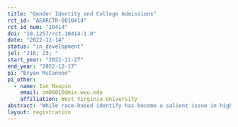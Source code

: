 ```yaml
---
title: "Gender Identity and College Admissions"
rct_id: "AEARCTR-0010414"
rct_id_num: "10414"
doi: "10.1257/rct.10414-1.0"
date: "2022-11-14"
status: "in_development"
jel: "J16; 23; "
start_year: "2022-11-27"
end_year: "2022-12-17"
pi: "Bryan McCannon"
pi_other:
  - name: Ian Maupin
    email: im00010@mix.wvu.edu
    affiliation: West Virginia University
abstract: "While race-based identify has become a salient issue in higher education admissions, we ask whether gender identity matters as well. Specifically, we ask whether non-binary/trans individuals experience discrimination in access to higher education. To address this question, we conduct an audit study. Email inquiries will be sent to admissions counselors at institutions of higher education in the United States. Emails will differ in their use of gender pronouns in the signature line. Our outcome variable of interest is whether we receive a reply to the email. The control will be emails without any use of pronouns. Emails with either he/him or she/her signatures identify the effect of using a pronoun, while a treatment with the use of xe/xem in the signature line will separately identify the effect of neo-pronouns from "traditional" pronouns. We hypothesize that the use of neo-pronouns will be associated with fewer responses to our email inquiries. "
layout: registration
---
```


